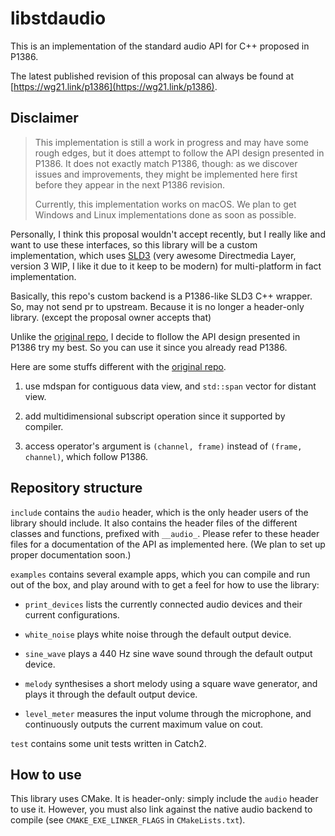 # libstdaudio

This is an implementation of the standard audio API for C++ proposed in P1386.

The latest published revision of this proposal can always be found at [https://wg21.link/p1386](https://wg21.link/p1386).

## Disclaimer

> This implementation is still a work in progress and may have some rough edges, but it does attempt to follow the API design
> presented in P1386. It does not exactly match P1386, though: as we discover issues and improvements, they might be implemented here first before they appear in the next P1386 revision.
>
> Currently, this implementation works on macOS. We plan to get Windows and Linux implementations done as soon as possible.

Personally, I think this proposal wouldn't accept recently, but I really like and want to use these interfaces, so this library will be a custom implementation, which uses [SLD3](https://github.com/libsdl-org/SDL) (very awesome Directmedia Layer, version 3 WIP, I like it due to it keep to be modern) for multi-platform in fact implementation.

Basically, this repo's custom backend is a P1386-like SLD3 C++ wrapper. So, may not send pr to upstream. Because it is no longer a header-only library. (except the proposal owner accepts that)

Unlike the [original repo](https://github.com/stdcpp-audio/libstdaudio), I decide to flollow the API design presented in P1386 try my best.
So you can use it since you already read P1386.

Here are some stuffs different with the [original repo](https://github.com/stdcpp-audio/libstdaudio).

1. use mdspan for contiguous data view, and `std::span` vector for distant view.

2. add multidimensional subscript operation since it supported by compiler.

3. access operator's argument is `(channel, frame)` instead of `(frame, channel)`, which follow P1386.

## Repository structure

`include` contains the `audio` header, which is the only header users of the library should include. It also contains the header files of the different classes and functions, prefixed with `__audio_`. Please refer to these header files for a documentation of the API as implemented here. (We plan to set up proper documentation soon.)

`examples` contains several example apps, which you can compile and run out of the box, and play around with to get a feel for how to use the library:

* `print_devices` lists the currently connected audio devices and their current configurations.

* `white_noise` plays white noise through the default output device.

* `sine_wave` plays a 440 Hz sine wave sound through the default output device.

* `melody` synthesises a short melody using a square wave generator, and plays it through the default output device.

* `level_meter` measures the input volume through the microphone, and continuously outputs the current maximum value on cout.

`test` contains some unit tests written in Catch2.

## How to use

This library uses CMake. It is header-only: simply include the `audio` header to use it. However, you must also link against the native audio backend to compile (see `CMAKE_EXE_LINKER_FLAGS` in `CMakeLists.txt`).
